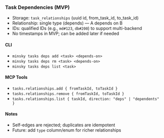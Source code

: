 ### Task Dependencies (MVP)

- Storage: `task_relationships` (uuid id, from_task_id, to_task_id)
- Relationship: single type (depends) — A depends on B
- IDs: qualified IDs (e.g., `md#123`, `db#200`) to support multi-backend
- No timestamps in MVP; can be added later if needed

#### CLI

- `minsky tasks deps add <task> <depends-on>`
- `minsky tasks deps rm <task> <depends-on>`
- `minsky tasks deps list <task>`

#### MCP Tools

- `tasks.relationships.add { fromTaskId, toTaskId }`
- `tasks.relationships.remove { fromTaskId, toTaskId }`
- `tasks.relationships.list { taskId, direction: "deps" | "dependents" }`

#### Notes

- Self-edges are rejected; duplicates are idempotent
- Future: add `type` column/enum for richer relationships
